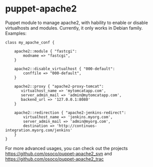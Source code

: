 puppet-apache2
==============

Puppet module to manage apache2, with hability to enable or disable virtualhosts and modules. Currently, it only works in Debian family. Examples:

    class my_apache_conf {

        apache2::module { "fastcgi":
            modname => "fastcgi",
        }

        apache2::disable_virtualhost { "000-default":
            conffile => "000-default",
        }

        apache2::proxy { "apache2-proxy-tomcat":
           virtualhost_name => 'mytomcatapp.com',
           server_admin_mail => 'admin@mytomcatapp.com',
           backend_url => '127.0.0.1:8080'
        }

        apache2::redirection { "apache2-jenkins-redirect":
            virtualhost_name => 'jenkins.myorg.com',
            server_admin_mail => 'admin@myorg.com',
            destination => 'http://continuos-integration.myorg.com/jenkins'
        }
    }

For more advanced usages, you can check out the projects https://github.com/osoco/puppet-apache2_svn and https://github.com/osoco/puppet-apache2_trac

